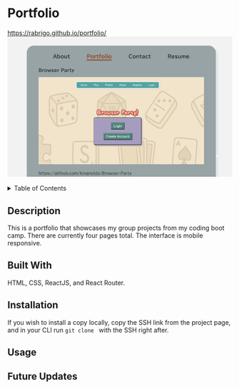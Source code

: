 # Portfolio

https://rabrigo.github.io/portfolio/
![screenshot of my react porfolio](./src/screenshots/portfolio.png)

<details>
<summary>Table of Contents</summary>
  <ol>
    <li><a href="#description">Description</a></li>
    <li><a href="#built-with">Built With</a></li>
    <li><a href="#installation">Installation</a></li>
    <li><a href="#usage">Usage</a></li>
    <li><a href="#future-updates">Future Updates</a></li>
  </ol>
</details>

## Description
This is a portfolio that showcases my group projects from my coding boot camp. There are currently four pages total. The interface is mobile responsive.

## Built With
HTML, CSS, ReactJS, and React Router. 

## Installation
If you wish to install a copy locally, copy the SSH link from the project page, and in your CLI run `git clone ` with the SSH right after.

## Usage

## Future Updates
